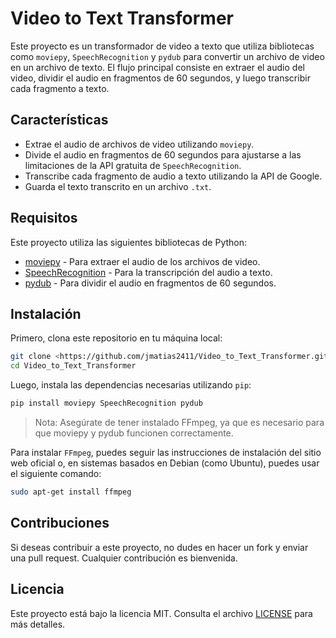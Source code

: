 # Video to Text Transformer

Este proyecto es un transformador de video a texto que utiliza bibliotecas como `moviepy`, `SpeechRecognition` y `pydub` para convertir un archivo de video en un archivo de texto. El flujo principal consiste en extraer el audio del video, dividir el audio en fragmentos de 60 segundos, y luego transcribir cada fragmento a texto.

## Características

- Extrae el audio de archivos de video utilizando `moviepy`.
- Divide el audio en fragmentos de 60 segundos para ajustarse a las limitaciones de la API gratuita de `SpeechRecognition`.
- Transcribe cada fragmento de audio a texto utilizando la API de Google.
- Guarda el texto transcrito en un archivo `.txt`.

## Requisitos

Este proyecto utiliza las siguientes bibliotecas de Python:

- [moviepy](https://github.com/Zulko/moviepy) - Para extraer el audio de los archivos de video.
- [SpeechRecognition](https://github.com/Uberi/speech_recognition) - Para la transcripción del audio a texto.
- [pydub](https://github.com/jiaaro/pydub) - Para dividir el audio en fragmentos de 60 segundos.

## Instalación

Primero, clona este repositorio en tu máquina local:

```bash
git clone <https://github.com/jmatias2411/Video_to_Text_Transformer.git>
cd Video_to_Text_Transformer

```

Luego, instala las dependencias necesarias utilizando `pip`:

```bash
pip install moviepy SpeechRecognition pydub

```

> Nota: Asegúrate de tener instalado FFmpeg, ya que es necesario para que moviepy y pydub funcionen correctamente.
> 

Para instalar `FFmpeg`, puedes seguir las instrucciones de instalación del sitio web oficial o, en sistemas basados en Debian (como Ubuntu), puedes usar el siguiente comando:

```bash
sudo apt-get install ffmpeg

```

## Contribuciones

Si deseas contribuir a este proyecto, no dudes en hacer un fork y enviar una pull request. Cualquier contribución es bienvenida.

## Licencia

Este proyecto está bajo la licencia MIT. Consulta el archivo [LICENSE](https://www.notion.so/jmatias2411/LICENSE) para más detalles.
